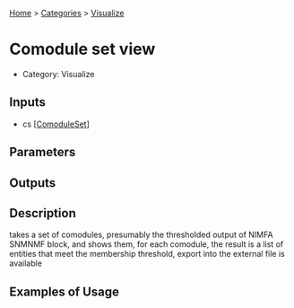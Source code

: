 
[Home](../../../index.html) > [Categories](../../index.html) > [Visualize](index.html)

# Comodule set view

* Category: Visualize

## Inputs

* cs [[ComoduleSet](../../../data_types.html#comoduleset)]

## Parameters



## Outputs



## Description

  takes a set of comodules, presumably the thresholded output of NIMFA SNMNMF block, and shows them, for each comodule, the result is a list of entities that meet the membership threshold, export into the external file is available 

## Examples of Usage
        